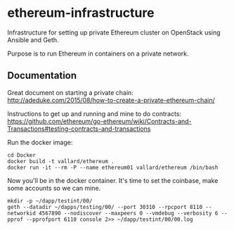 # ethereum-infrastructure
Infrastructure for setting up private Ethereum cluster on OpenStack using Ansible and Geth. 

Purpose is to run Ethereum in containers on a private network. 

## Documentation

Great document on starting a private chain:
http://adeduke.com/2015/08/how-to-create-a-private-ethereum-chain/

Instructions to get up and running and mine to do contracts: 
https://github.com/ethereum/go-ethereum/wiki/Contracts-and-Transactions#testing-contracts-and-transactions

Run the docker image: 
```
cd Docker
docker build -t vallard/ethereum . 
docker run -it --rm -P --name ethereum01 vallard/ethereum /bin/bash
```

Now you'll be in the docker container.  It's time to set the coinbase, make some accounts so we can mine. 

```
mkdir -p ~/dapp/testint/00/
geth --datadir ~/dapps/testing/00/ --port 30310 --rpcport 8110 --networkid 4567890 --nodiscover --maxpeers 0 --vmdebug --verbosity 6 --pprof --pprofport 6110 console 2>> ~/dapp/testint/00/00.log


